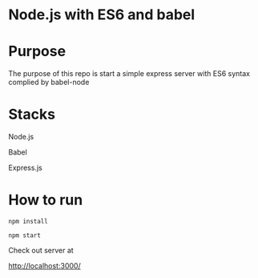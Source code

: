 # Node.js with ES6 and babel

# Purpose

The purpose of this repo is start a simple express server with ES6 syntax complied by babel-node

# Stacks

Node.js

Babel

Express.js

# How to run

    npm install

    npm start

Check out server at

[http://localhost:3000/]()
